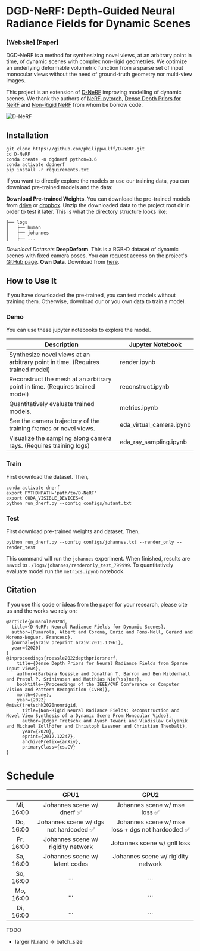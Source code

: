 # DGD-NeRF: Depth-Guided Neural Radiance Fields for Dynamic Scenes
### [[Website]](ourwebsite) [[Paper]](ourpaper) 

DGD-NeRF is a method for synthesizing novel views, at an arbitrary point in time, of dynamic scenes with complex non-rigid geometries. We optimize an underlying deformable volumetric function from a sparse set of input monocular views without the need of ground-truth geometry nor multi-view images.

This project is an extension of [D-NeRF](https://github.com/albertpumarola/D-NeRF) improving modelling of dynamic scenes. We thank the authors of [NeRF-pytorch](https://github.com/yenchenlin/nerf-pytorch), [Dense Depth Priors for NeRF](https://github.com/barbararoessle/dense_depth_priors_nerf) and [Non-Rigid NeRF](https://github.com/facebookresearch/nonrigid_nerf) from whom be borrow code. 

![D-NeRF](https://www.albertpumarola.com/images/2021/D-NeRF/model.png)

## Installation
```
git clone https://github.com/philippwulff/D-NeRF.git
cd D-NeRF
conda create -n dgdnerf python=3.6
conda activate dgdnerf
pip install -r requirements.txt
```

If you want to directly explore the models or use our training data, you can download pre-trained models and the data:

**Download Pre-trained Weights**. You can download the pre-trained models from [drive](https://drive.google.com/file/d/1VN-_DkRLL1khDVScQJEaohpbA2gC2I2K/view?usp=sharing) or [dropbox](https://www.dropbox.com/s/25sveotbx2x7wap/logs.zip?dl=0). Unzip the downloaded data to the project root dir in order to test it later. This is what the directory structure looks like:
```
├── logs 
│   ├── human
│   ├── johannes 
│   ├── ...
```

*Download Datasets*
**DeepDeform**. This is a RGB-D dataset of dynamic scenes with fixed camera poses. You can request access on the project's [GitHub page](https://github.com/AljazBozic/DeepDeform).
**Own Data**. Download from [here](https://drive.google.com/drive/folders/1hUv1UZfxtmqVtushTH2_obexMv7mVu8L?usp=sharing).

## How to Use It

If you have downloaded the pre-trained, you can test models without training them. Otherwise, download our or you own data to train a model.

### Demo
You can use these jupyter notebooks to explore the model.

| Description      | Jupyter Notebook |
| ----------- | ----------- |
| Synthesize novel views at an arbitrary point in time. (Requires trained model) | render.ipynb|
| Reconstruct the mesh at an arbitrary point in time. (Requires trained model) | reconstruct.ipynb|
| Quantitatively evaluate trained models. | metrics.ipynb|
| See the camera trajectory of the training frames or novel views. | eda_virtual_camera.ipynb|
| Visualize the sampling along camera rays. (Requires training logs) | eda_ray_sampling.ipynb|

### Train
First download the dataset. Then,
```
conda activate dnerf
export PYTHONPATH='path/to/D-NeRF'
export CUDA_VISIBLE_DEVICES=0
python run_dnerf.py --config configs/mutant.txt
```

### Test
First download pre-trained weights and dataset. Then, 
```
python run_dnerf.py --config configs/johannes.txt --render_only --render_test
```
This command will run the `johannes` experiment. When finished, results are saved to `./logs/johannes/renderonly_test_799999`. To quantitatively evaluate model run the `metrics.ipynb` notebook.

## Citation
If you use this code or ideas from the paper for your research, please cite us and the works we rely on:
  
```
@article{pumarola2020d,
  title={D-NeRF: Neural Radiance Fields for Dynamic Scenes},
  author={Pumarola, Albert and Corona, Enric and Pons-Moll, Gerard and Moreno-Noguer, Francesc},
  journal={arXiv preprint arXiv:2011.13961},
  year={2020}
}
@inproceedings{roessle2022depthpriorsnerf,
    title={Dense Depth Priors for Neural Radiance Fields from Sparse Input Views}, 
    author={Barbara Roessle and Jonathan T. Barron and Ben Mildenhall and Pratul P. Srinivasan and Matthias Nie{\ss}ner},
    booktitle={Proceedings of the IEEE/CVF Conference on Computer Vision and Pattern Recognition (CVPR)},
    month={June},
    year={2022}
@misc{tretschk2020nonrigid,
      title={Non-Rigid Neural Radiance Fields: Reconstruction and Novel View Synthesis of a Dynamic Scene From Monocular Video},
      author={Edgar Tretschk and Ayush Tewari and Vladislav Golyanik and Michael Zollhöfer and Christoph Lassner and Christian Theobalt},
      year={2020},
      eprint={2012.12247},
      archivePrefix={arXiv},
      primaryClass={cs.CV}
}
```


# Schedule

|  | GPU1 | GPU2 |
| :---: | :---: | :---: |
| Mi, 16:00 | Johannes scene w/ dnerf ✅ | Johannes scene w/ mse loss ✅ |
| Do, 16:00 | Johannes scene w/ dgs not hardcoded ✅ | Johannes scene w/ mse loss + dgs not hardcoded ✅ |
| Fr, 16:00 | Johannes scene w/ rigidity network | Johannes scene w/ gnll loss |
| Sa, 16:00 | Johannes scene w/ latent codes | Johannes scene w/ rigidity network |
| So, 16:00 | ... | ... |
| Mo, 16:00 | ... | ... |
| Di, 16:00 | ... | ... |


TODO
- larger N_rand -> batch_size